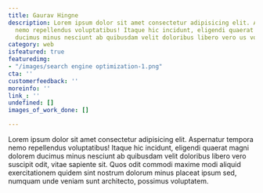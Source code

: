 ```yaml
---
title: Gaurav Hingne
description: Lorem ipsum dolor sit amet consectetur adipisicing elit. Aspernatur tempora
  nemo repellendus voluptatibus! Itaque hic incidunt, eligendi quaerat magni dolorem
  ducimus minus nesciunt ab quibusdam velit doloribus libero vero us voluptatem.
category: web
isfeatured: true
featuredimg:
- "/images/search engine optimization-1.png"
cta: ''
customerfeedback: ''
moreinfo: ''
link_: ''
undefined: []
images_of_work_done: []

---
```

Lorem ipsum dolor sit amet consectetur adipisicing elit. Aspernatur tempora nemo repellendus voluptatibus! Itaque hic incidunt, eligendi quaerat magni dolorem ducimus minus nesciunt ab quibusdam velit doloribus libero vero suscipit odit, vitae sapiente sit. Quos odit commodi maxime modi aliquid exercitationem quidem sint nostrum dolorum minus placeat ipsum sed, numquam unde veniam sunt architecto, possimus voluptatem.